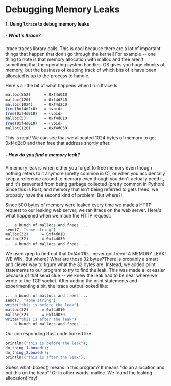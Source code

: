 # Debugging Memory Leaks

#### 1. Using ```ltrace``` to debug memory leaks

##### - What's ltrace?
ltrace traces library calls. This is cool because there are a lot of important things that happen that don't go through the kernel!
For example -- one thing to note is that memory allocation with malloc and free aren't something that the operating system handles. OS gives you huge chunks of memory, but the business of keeping track of which bits of it have been allocated is up to the process to handle.

Here's a little bit of what happens when I run ltrace ls
```bash
malloc(552)      = 0xf4d010
malloc(120)      = 0xf4d240
malloc(1024)     = 0xf4d2c0
free(0xf4d2c0)   = <void>
free(0xf4d010)   = <void>
malloc(5)        = 0xf4d010
free(0xf4d010)   = <void>
malloc(120)      = 0xf4d030
```
This is neat! We can see that we allocated 1024 bytes of memory to get 0xf4d2c0 and then free that address shortly after.

##### -  How do you find a memory leak?

A memory leak is when either you forget to free memory even though nothing refers to it anymore (pretty common in C), or when you accidentally keep a reference around to memory even though you don't actually need it, and it's prevented from being garbage collected (pretty common in Python).
Since this is Rust, and memory that isn't being referred to gets freed, we probably have the second kind of problem. But where?!

Since 500 bytes of memory were leaked every time we made a HTTP request to our leaking web server, we ran ltrace on the web server. Here's what happened when we made the HTTP request:

```bash
... a bunch of mallocs and frees ...
send(7, "some string")
malloc(32)      = 0xf4d010
malloc(32)      = 0xf4d030
... a bunch of mallocs and frees ...
```
We used grep to find out that 0xf4d010... never got freed! A MEMORY LEAK! WE WIN. But where? What are those 32 bytes?There is probably a smart and clever way to figure what the 32 bytes are. Instead, we added print statements to our program to try to find the leak. This was made a lot easier because of that send clue -- we knew the leak had to be near where we wrote to the TCP socket. After adding the print statements and experimenting a bit, the ltrace output looked like:
```bash
... a bunch of mallocs and frees ...
send(7, "some string")
write("this is before the leak")
malloc(32)      = 0xf4d010
malloc(32)      = 0xf4d030
write("this is after the leak")
... a bunch of mallocs and frees ...
```

Our corresponding Rust code looked like
```bash
println!("this is before the leak");
do_thing_1.boxed();
do_thing_2.boxed();
println!("this is after the leak");
```
Guess what .boxed() means in this program? It means "do an allocation and put this on the heap"! Or in other words, malloc. We found the leaking allocation! Yay!
